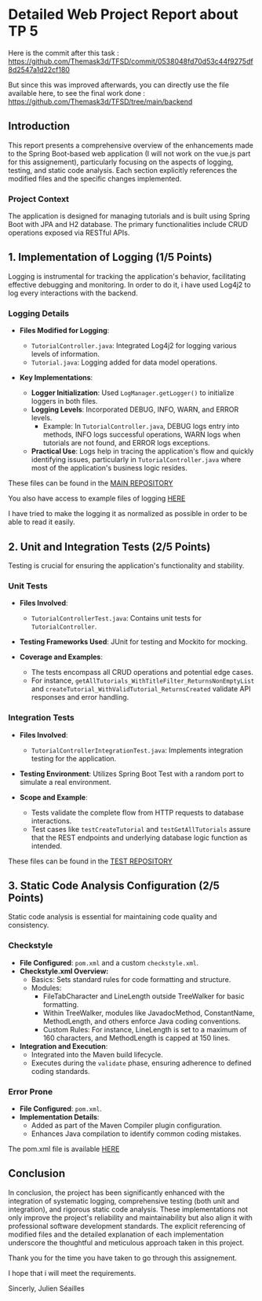 # Detailed Web Project Report about TP 5

Here is the commit after this task : https://github.com/Themask3d/TFSD/commit/0538048fd70d53c44f9275df8d2547a1d22cf180

But since this was improved afterwards, you can directly use the file available here, to see the final work done : https://github.com/Themask3d/TFSD/tree/main/backend

## Introduction

This report presents a comprehensive overview of the enhancements made to the Spring Boot-based web application (I will not work on the vue.js part for this assignement), particularly focusing on the aspects of logging, testing, and static code analysis. Each section explicitly references the modified files and the specific changes implemented.

### Project Context

The application is designed for managing tutorials and is built using Spring Boot with JPA and H2 database. The primary functionalities include CRUD operations exposed via RESTful APIs.

## 1. Implementation of Logging (1/5 Points)

Logging is instrumental for tracking the application's behavior, facilitating effective debugging and monitoring. In order to do it, i have used Log4j2 to log every interactions with the backend.

### Logging Details

- **Files Modified for Logging**:
  - `TutorialController.java`: Integrated Log4j2 for logging various levels of information.
  - `Tutorial.java`: Logging added for data model operations.

- **Key Implementations**:
  - **Logger Initialization**: Used `LogManager.getLogger()` to initialize loggers in both files.
  - **Logging Levels**: Incorporated DEBUG, INFO, WARN, and ERROR levels. 
    - Example: In `TutorialController.java`, DEBUG logs entry into methods, INFO logs successful operations, WARN logs when tutorials are not found, and ERROR logs exceptions.
  - **Practical Use**: Logs help in tracing the application's flow and quickly identifying issues, particularly in `TutorialController.java` where most of the application's business logic resides.

These files can be found in the [MAIN REPOSITORY](./backend/spring-boot-h2-database-crud/src/main/java/com/bezkoder/spring/jpa/h2)

You also have access to example files of logging [HERE](./backend/spring-boot-h2-database-crud/app-log.log)

I have tried to make the logging it as normalized as possible in order to be able to read it easily.

## 2. Unit and Integration Tests (2/5 Points)

Testing is crucial for ensuring the application's functionality and stability.

### Unit Tests

- **Files Involved**:
  - `TutorialControllerTest.java`: Contains unit tests for `TutorialController`.
  
- **Testing Frameworks Used**: JUnit for testing and Mockito for mocking.
- **Coverage and Examples**:
  - The tests encompass all CRUD operations and potential edge cases.
  - For instance, `getAllTutorials_WithTitleFilter_ReturnsNonEmptyList` and `createTutorial_WithValidTutorial_ReturnsCreated` validate API responses and error handling.

### Integration Tests

- **Files Involved**:
  - `TutorialControllerIntegrationTest.java`: Implements integration testing for the application.

- **Testing Environment**: Utilizes Spring Boot Test with a random port to simulate a real environment.
- **Scope and Example**:
  - Tests validate the complete flow from HTTP requests to database interactions.
  - Test cases like `testCreateTutorial` and `testGetAllTutorials` assure that the REST endpoints and underlying database logic function as intended.

These files can be found in the [TEST REPOSITORY](./backend/spring-boot-h2-database-crud/src/test/java/com/bezkoder/spring/jpa/h2)

## 3. Static Code Analysis Configuration (2/5 Points)

Static code analysis is essential for maintaining code quality and consistency.

### Checkstyle

- **File Configured**: `pom.xml` and a custom `checkstyle.xml`.
- **Checkstyle.xml Overview:**
    - Basics: Sets standard rules for code formatting and structure.
    - Modules:
        - FileTabCharacter and LineLength outside TreeWalker for basic formatting.
        - Within TreeWalker, modules like JavadocMethod, ConstantName, MethodLength, and others enforce Java coding conventions.
        - Custom Rules: For instance, LineLength is set to a maximum of 160 characters, and MethodLength is capped at 150 lines.
- **Integration and Execution**:
  - Integrated into the Maven build lifecycle.
  - Executes during the `validate` phase, ensuring adherence to defined coding standards.

### Error Prone

- **File Configured**: `pom.xml`.
- **Implementation Details**:
  - Added as part of the Maven Compiler plugin configuration.
  - Enhances Java compilation to identify common coding mistakes.

The pom.xml file is available [HERE](./backend/spring-boot-h2-database-crud/pom.xml)

## Conclusion

In conclusion, the project has been significantly enhanced with the integration of systematic logging, comprehensive testing (both unit and integration), and rigorous static code analysis. These implementations not only improve the project's reliability and maintainability but also align it with professional software development standards. The explicit referencing of modified files and the detailed explanation of each implementation underscore the thoughtful and meticulous approach taken in this project.

Thank you for the time you have taken to go through this assignement. 

I hope that i will meet the requirements. 

Sincerly, Julien Séailles
